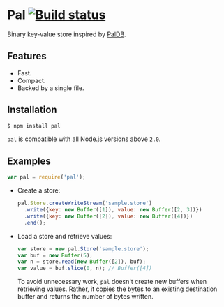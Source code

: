 # Pal [![Build status](https://travis-ci.org/mtth/pal.svg?branch=master)](https://travis-ci.org/mtth/pal)

Binary key-value store inspired by [PalDB](https://github.com/linkedin/PalDB).


## Features

+ Fast.
+ Compact.
+ Backed by a single file.


## Installation

```bash
$ npm install pal
```

`pal` is compatible with all Node.js versions above `2.0`.


## Examples

```javascript
var pal = require('pal');
```

+ Create a store:

  ```javascript
  pal.Store.createWriteStream('sample.store')
    .write({key: new Buffer([1]), value: new Buffer([2, 3])})
    .write({key: new Buffer([2]), value: new Buffer([4])})
    .end();
  ```

+ Load a store and retrieve values:

  ```javascript
  var store = new pal.Store('sample.store');
  var buf = new Buffer(5);
  var n = store.read(new Buffer([2]), buf);
  var value = buf.slice(0, n); // Buffer([4])
  ```

  To avoid unnecessary work, `pal` doesn't create new buffers when retrieving
  values. Rather, it copies the bytes to an existing destination buffer and
  returns the number of bytes written.
